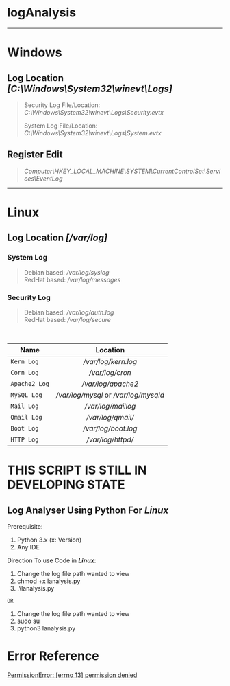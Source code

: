 # logAnalysis
***
# Windows

  ## Log Location *[C:\Windows\System32\winevt\Logs]*
  > Security Log File/Location: *C:\Windows\System32\winevt\Logs\Security.evtx*
  > 
  > System Log File/Location: *C:\Windows\System32\winevt\Logs\System.evtx*

  ## Register Edit
  > *Computer\HKEY_LOCAL_MACHINE\SYSTEM\CurrentControlSet\Services\EventLog*
  
***
# Linux

  ## Log Location *[/var/log]*
  ### **System Log**   
  > 
  > Debian based: */var/log/syslog* <br>
  > RedHat based: */var/log/messages*
  >
  ### **Security Log**
  > 
  > Debian based: */var/log/auth.log* <br>
  > RedHat based: */var/log/secure*
  >
  <br>
  
   | Name          | Location      | 
   | ------------- |:-------------:| 
   | `Kern Log`     | */var/log/kern.log* |
   | `Corn Log`     | */var/log/cron*    |  
   | `Apache2 Log` | */var/log/apache2*     |  
   | `MySQL Log`    | */var/log/mysql*  or */var/log/mysqld* |
   | `Mail Log`   | */var/log/maillog*    |  
   | `Qmail Log` | */var/log/qmail/*    | 
   | `Boot Log`  | */var/log/boot.log*   |  
   | `HTTP Log` | */var/log/httpd/*   |

  # THIS SCRIPT IS STILL IN DEVELOPING STATE

## Log Analyser Using Python For *Linux*

Prerequisite:
<ol>
<li>Python 3.x (x: Version)</li>
<li>Any IDE</li>
</ol>

 Direction To use Code in ***Linux***:
 <ol>
 <li>Change the log file path wanted to view</li>
 <li>chmod +x lanalysis.py</li>
 <li>.\lanalysis.py</li>
</ol> 

 `OR`
 
<ol>
 <li>Change the log file path wanted to view</li>
 <li>sudo su</li>
 <li>python3 lanalysis.py</li>
</ol> 

# Error Reference
 [PermissionError: [errno 13] permission denied](https://careerkarma.com/blog/python-permissionerror-errno-13-permission-denied/)

